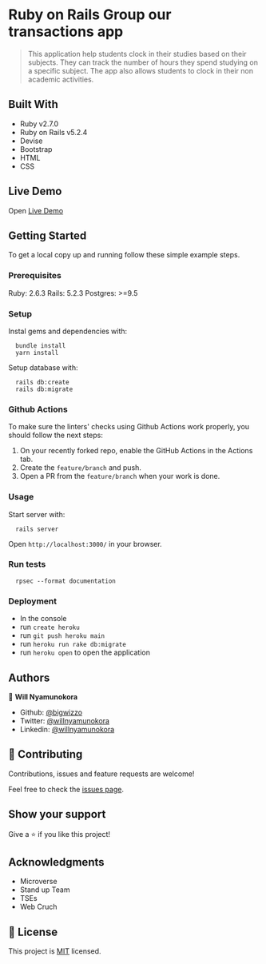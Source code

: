 # Ruby on Rails Group our transactions app

> This application help students clock in their studies based on their subjects. They can track the number of hours they spend studying on a specific subject.
> The app also allows students to clock in their non academic activities.

## Built With

- Ruby v2.7.0
- Ruby on Rails v5.2.4
- Devise
- Bootstrap
- HTML
- CSS

## Live Demo

Open [Live Demo](https://)

## Getting Started

To get a local copy up and running follow these simple example steps.

### Prerequisites

Ruby: 2.6.3
Rails: 5.2.3
Postgres: >=9.5

### Setup

Instal gems and dependencies with:

```
  bundle install
  yarn install
```

Setup database with:

```
  rails db:create
  rails db:migrate
```

### Github Actions

To make sure the linters' checks using Github Actions work properly, you should follow the next steps:

1. On your recently forked repo, enable the GitHub Actions in the Actions tab.
2. Create the `feature/branch` and push.
3. Open a PR from the `feature/branch` when your work is done.

### Usage

Start server with:

```
  rails server
```

Open `http://localhost:3000/` in your browser.

### Run tests

```
  rpsec --format documentation
```

### Deployment

- In the console
- run `create heroku`
- run `git push heroku main`
- run `heroku run rake db:migrate`
- run `heroku open` to open the application

## Authors

👤 **Will Nyamunokora**

- Github: [@bigwizzo](https://github.com/bigwizzo)
- Twitter: [@willnyamunokora](https://twitter.com/willnyamunokora)
- Linkedin: [@willnyamunokora](https://linkedin.com/in/willnyamunokora)

## 🤝 Contributing

Contributions, issues and feature requests are welcome!

Feel free to check the [issues page](https://github.com/BigWizzo/RoR-Capstone/issues).

## Show your support

Give a ⭐️ if you like this project!

## Acknowledgments

- Microverse
- Stand up Team
- TSEs
- Web Cruch

## 📝 License

This project is [MIT](https://opensource.org/licenses/MIT) licensed.

